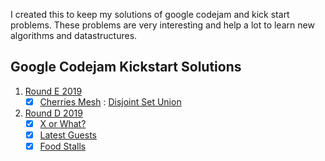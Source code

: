 I created this to keep my solutions of google codejam and kick start problems. These problems are very interesting and help a lot to learn new algorithms and datastructures.

## Google Codejam Kickstart Solutions
1. [Round E 2019](https://codingcompetitions.withgoogle.com/kickstart/round/0000000000050edb)
    - [x] [Cherries Mesh](https://github.com/alhasanmridha/codejam/blob/master/Kick%20Start%20Round%20E%202019/Cherries%20Mesh.cpp) : [Disjoint Set Union](https://cp-algorithms.com/data_structures/disjoint_set_union.html)
2. [Round D 2019](https://codingcompetitions.withgoogle.com/kickstart/round/0000000000051061)
    - [x] [X or What?](https://github.com/alhasanmridha/codejam/blob/master/Kick%20Start%20Round%20D%202019/X%20or%20What.cpp)
    - [x] [Latest Guests](https://github.com/alhasanmridha/codejam/blob/master/Kick%20Start%20Round%20D%202019/Latest%20Guest.cpp)
    - [x] [Food Stalls](https://github.com/alhasanmridha/codejam/blob/master/Kick%20Start%20Round%20D%202019/Food%20Stalls.cpp)
